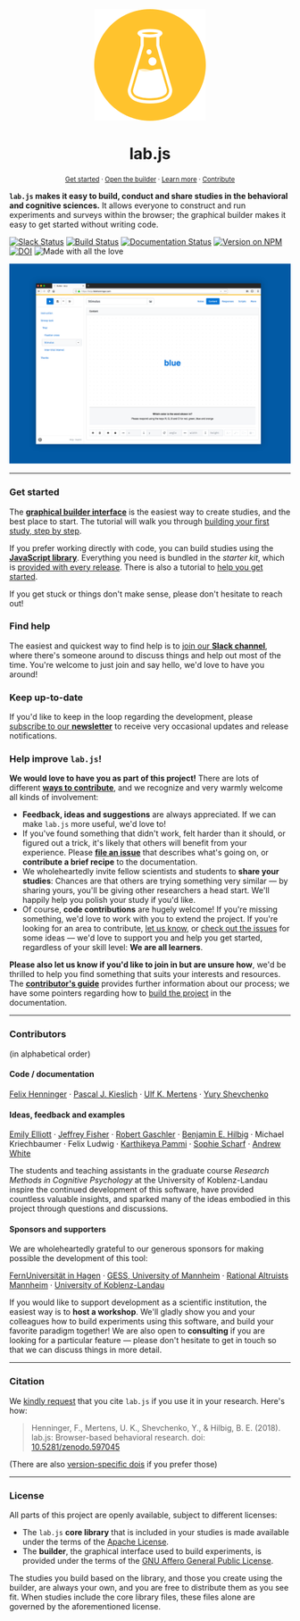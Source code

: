 <div align="center">
  <img src="docs/media/logo/yellow/dot_200.png">
  <h1>lab.js</h1>
</div>

<p align="center">
  <small>
    <a href="https://labjs.readthedocs.io/en/latest/learn/builder">Get started</a> ·
    <a href="https://labjs.felixhenninger.com/">Open the builder</a> ·
    <a href="https://labjs.readthedocs.io/en/latest/">Learn more</a> ·
    <a href="https://labjs.readthedocs.io/en/latest/meta/contribute/index.html">Contribute</a>
  </small>
</p>

**`lab.js` makes it easy to build, conduct and share studies in the behavioral and cognitive sciences.** It allows everyone to construct and run experiments and surveys within the browser; the graphical builder makes it easy to get started without writing code.

[![Slack Status](https://img.shields.io/badge/slack-online-brightgreen.svg)](https://slackin-nmbrcrnchrs.herokuapp.com/)
[![Build Status](https://travis-ci.org/FelixHenninger/lab.js.svg?branch=master)](https://travis-ci.org/FelixHenninger/lab.js)
[![Documentation Status](https://readthedocs.org/projects/labjs/badge/?version=latest)](http://labjs.readthedocs.io/en/latest/?badge=latest)
[![Version on NPM](https://img.shields.io/npm/v/lab.js.svg)](https://www.npmjs.com/package/lab.js)
[![DOI](https://zenodo.org/badge/doi/10.5281/zenodo.597045.svg)](https://doi.org/10.5281/zenodo.597045)
![Made with all the love](https://img.shields.io/badge/made_with-❤️💛💚💙💜💖-e6e6e6.svg)

<div align="center">
  <img src="docs/media/promo/builder_teaser.png">
</div>

----

### Get started

The [**graphical builder interface**](https://labjs.felixhenninger.com) is the
easiest way to create studies, and the best place to start. The tutorial
will walk you through [building your first study, step by
step](https://labjs.readthedocs.io/en/latest/learn/builder/).

If you prefer working directly with code, you can build studies using the
[**JavaScript library**](https://labjs.readthedocs.io/en/latest/reference/).
Everything you need is bundled in the *starter kit*, which is [provided with
every release](https://github.com/FelixHenninger/lab.js/releases/latest).
There is also a tutorial to [help you get started](https://labjs.readthedocs.io/en/latest/learn/code/).

If you get stuck or things don't make sense, please don't hesitate to reach out!

### Find help

The easiest and quickest way to find help is to [join our **Slack
channel**](https://slackin-nmbrcrnchrs.herokuapp.com/), where there's someone
around to discuss things and help out most of the time. You're welcome to just
join and say hello, we'd love to have you around!

### Keep up-to-date

If you'd like to keep in the loop regarding the development, please [subscribe
to our **newsletter**](http://eepurl.com/co0K9r) to receive very occasional
updates and release notifications.

### Help improve `lab.js`!

**We would love to have you as part of this project!** There are lots of
different [**ways to contribute**](https://labjs.readthedocs.io/en/latest/meta/contribute/ways.html),
and we recognize and very warmly welcome all kinds of involvement:

* **Feedback, ideas and suggestions** are always appreciated. If we can make `lab.js` more useful, we'd love to!
* If you've found something that didn't work, felt harder than it should, or figured out a trick, it's likely that others will benefit from your experience. Please [**file an issue**](https://github.com/FelixHenninger/lab.js/issues/new) that describes what's going on, or **contribute a brief recipe** to the documentation.
* We wholeheartedly invite fellow scientists and students to **share your studies**: Chances are that others are trying something very similar — by sharing yours, you'll be giving other researchers a head start. We'll happily help you polish your study if you'd like.
* Of course, **code contributions** are hugely welcome! If you're missing something, we'd love to work with you to extend the project. If you're looking for an area to contribute, [let us know](#find-help), or [check out the issues](https://github.com/FelixHenninger/lab.js/issues) for some ideas — we'd love to support you and help you get started, regardless of your skill level: **We are all learners**.

**Please also let us know if you'd like to join in but are unsure how**, we'd be
thrilled to help you find something that suits your interests and resources.
The [**contributor's guide**](contributing.md) provides further information
about our process; we have some pointers regarding how to [build the project](https://labjs.readthedocs.io/en/latest/meta/contribute/build.html)
in the documentation.

----

### Contributors

(in alphabetical order)

#### Code / documentation

[Felix Henninger](http://felixhenninger.com) ·
[Pascal J. Kieslich](https://pascalkieslich.github.io/) ·
[Ulf K. Mertens](http://www.psychologie.uni-heidelberg.de/ae/meth/team/mertens/) ·
[Yury Shevchenko](http://yuryshevchenko.com/)

#### Ideas, feedback and examples

[Emily Elliott](https://lsu.edu/hss/psychology/faculty/cognitive/elliott.php) ·
[Jeffrey Fisher](https://github.com/jeffslofish) ·
[Robert Gaschler](https://www.fernuni-hagen.de/psychologie/psychologisches_institut/about_institute/departments/app_lme/staff/rgaschler/) ·
[Benjamin E. Hilbig](https://cognition.uni-landau.de/hilbig) ·
Michael Kriechbaumer ·
Felix Ludwig ·
[Karthikeya Pammi](https://github.com/pvskarthikeya) ·
[Sophie Scharf](http://cognition.uni-mannheim.de/mitarbeiter/m_sc_sophie_scharf/) ·
[Andrew White](https://github.com/shiroandy)

The students and teaching assistants in the graduate course *Research Methods
in Cognitive Psychology* at the University of Koblenz-Landau inspire the
continued development of this software, have provided countless valuable
insights, and sparked many of the ideas embodied in this project through
questions and discussions.

#### Sponsors and supporters

We are wholeheartedly grateful to our generous sponsors for making possible the
development of this tool:

[FernUniversität in Hagen](https://www.fernuni-hagen.de/psychologie/psychologisches_institut/about_institute/departments/app_lme/) ·
[GESS, University of Mannheim](http://gess.uni-mannheim.de/) ·
[Rational Altruists Mannheim](http://www.ram-ev.de/) ·
[University of Koblenz-Landau](https://www.cognition.uni-landau.de/)

If you would like to support development as a scientific institution, the
easiest way is to **host a workshop**. We'll gladly show you and your
colleagues how to build experiments using this software, and build your
favorite paradigm together! We are also open to **consulting** if you are
looking for a particular feature — please don't hesitate to get in touch so
that we can discuss things in more detail.

----

### Citation

We [kindly request](https://www.youtube.com/watch?v=kVwl-Va7cNM) that you cite
``lab.js`` if you use it in your research. Here's how:

> Henninger, F., Mertens, U. K., Shevchenko, Y., & Hilbig, B. E. (2018). lab.js: Browser-based behavioral research. doi: [10.5281/zenodo.597045](https://doi.org/10.5281/zenodo.597045)

(There are also [version-specific dois](https://doi.org/10.5281/zenodo.597045) if you prefer those)

----

### License

All parts of this project are openly available, subject to different licenses:

* The `lab.js` **core library** that is included in your studies is made
  available under the terms of the [Apache License](/packages/library/license).
* The **builder**, the graphical interface used to build experiments,
  is provided under the terms of the [GNU Affero General Public
  License](/packages/builder/license).

The studies you build based on the library, and those you create using the
builder, are always your own, and you are free to distribute them as you see
fit. When studies include the core library files, these files alone are governed
by the aforementioned license.
